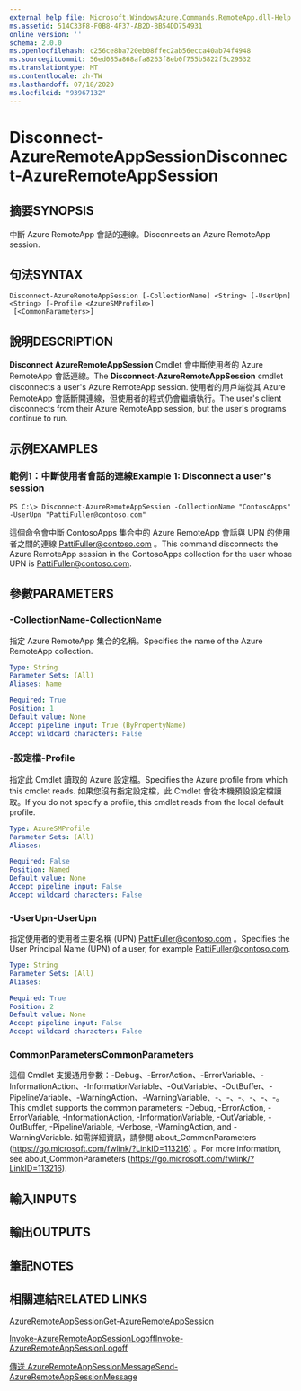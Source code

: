 ```yaml
---
external help file: Microsoft.WindowsAzure.Commands.RemoteApp.dll-Help.xml
ms.assetid: 514C33F8-F0B8-4F37-AB2D-BB54DD754931
online version: ''
schema: 2.0.0
ms.openlocfilehash: c256ce8ba720eb08ffec2ab56ecca40ab74f4948
ms.sourcegitcommit: 56ed085a868afa8263f8eb0f755b5822f5c29532
ms.translationtype: MT
ms.contentlocale: zh-TW
ms.lasthandoff: 07/18/2020
ms.locfileid: "93967132"
---
```

# <span data-ttu-id="3ecb6-101">Disconnect-AzureRemoteAppSession</span><span class="sxs-lookup"><span data-stu-id="3ecb6-101">Disconnect-AzureRemoteAppSession</span></span>

## <span data-ttu-id="3ecb6-102">摘要</span><span class="sxs-lookup"><span data-stu-id="3ecb6-102">SYNOPSIS</span></span>
<span data-ttu-id="3ecb6-103">中斷 Azure RemoteApp 會話的連線。</span><span class="sxs-lookup"><span data-stu-id="3ecb6-103">Disconnects an Azure RemoteApp session.</span></span>

## <span data-ttu-id="3ecb6-104">句法</span><span class="sxs-lookup"><span data-stu-id="3ecb6-104">SYNTAX</span></span>

```
Disconnect-AzureRemoteAppSession [-CollectionName] <String> [-UserUpn] <String> [-Profile <AzureSMProfile>]
 [<CommonParameters>]
```

## <span data-ttu-id="3ecb6-105">說明</span><span class="sxs-lookup"><span data-stu-id="3ecb6-105">DESCRIPTION</span></span>
<span data-ttu-id="3ecb6-106">**Disconnect AzureRemoteAppSession** Cmdlet 會中斷使用者的 Azure RemoteApp 會話連線。</span><span class="sxs-lookup"><span data-stu-id="3ecb6-106">The **Disconnect-AzureRemoteAppSession** cmdlet disconnects a user's Azure RemoteApp session.</span></span>
<span data-ttu-id="3ecb6-107">使用者的用戶端從其 Azure RemoteApp 會話斷開連線，但使用者的程式仍會繼續執行。</span><span class="sxs-lookup"><span data-stu-id="3ecb6-107">The user's client disconnects from their Azure RemoteApp session, but the user's programs continue to run.</span></span>

## <span data-ttu-id="3ecb6-108">示例</span><span class="sxs-lookup"><span data-stu-id="3ecb6-108">EXAMPLES</span></span>

### <span data-ttu-id="3ecb6-109">範例1：中斷使用者會話的連線</span><span class="sxs-lookup"><span data-stu-id="3ecb6-109">Example 1: Disconnect a user's session</span></span>
```
PS C:\> Disconnect-AzureRemoteAppSession -CollectionName "ContosoApps" -UserUpn "PattiFuller@contoso.com"
```

<span data-ttu-id="3ecb6-110">這個命令會中斷 ContosoApps 集合中的 Azure RemoteApp 會話與 UPN 的使用者之間的連線 PattiFuller@contoso.com 。</span><span class="sxs-lookup"><span data-stu-id="3ecb6-110">This command disconnects the Azure RemoteApp session in the ContosoApps collection for the user whose UPN is PattiFuller@contoso.com.</span></span>

## <span data-ttu-id="3ecb6-111">參數</span><span class="sxs-lookup"><span data-stu-id="3ecb6-111">PARAMETERS</span></span>

### <span data-ttu-id="3ecb6-112">-CollectionName</span><span class="sxs-lookup"><span data-stu-id="3ecb6-112">-CollectionName</span></span>
<span data-ttu-id="3ecb6-113">指定 Azure RemoteApp 集合的名稱。</span><span class="sxs-lookup"><span data-stu-id="3ecb6-113">Specifies the name of the Azure RemoteApp collection.</span></span>

```yaml
Type: String
Parameter Sets: (All)
Aliases: Name

Required: True
Position: 1
Default value: None
Accept pipeline input: True (ByPropertyName)
Accept wildcard characters: False
```

### <span data-ttu-id="3ecb6-114">-設定檔</span><span class="sxs-lookup"><span data-stu-id="3ecb6-114">-Profile</span></span>
<span data-ttu-id="3ecb6-115">指定此 Cmdlet 讀取的 Azure 設定檔。</span><span class="sxs-lookup"><span data-stu-id="3ecb6-115">Specifies the Azure profile from which this cmdlet reads.</span></span>
<span data-ttu-id="3ecb6-116">如果您沒有指定設定檔，此 Cmdlet 會從本機預設設定檔讀取。</span><span class="sxs-lookup"><span data-stu-id="3ecb6-116">If you do not specify a profile, this cmdlet reads from the local default profile.</span></span>

```yaml
Type: AzureSMProfile
Parameter Sets: (All)
Aliases: 

Required: False
Position: Named
Default value: None
Accept pipeline input: False
Accept wildcard characters: False
```

### <span data-ttu-id="3ecb6-117">-UserUpn</span><span class="sxs-lookup"><span data-stu-id="3ecb6-117">-UserUpn</span></span>
<span data-ttu-id="3ecb6-118">指定使用者的使用者主要名稱 (UPN) PattiFuller@contoso.com 。</span><span class="sxs-lookup"><span data-stu-id="3ecb6-118">Specifies the User Principal Name (UPN) of a user, for example PattiFuller@contoso.com.</span></span>

```yaml
Type: String
Parameter Sets: (All)
Aliases: 

Required: True
Position: 2
Default value: None
Accept pipeline input: False
Accept wildcard characters: False
```

### <span data-ttu-id="3ecb6-119">CommonParameters</span><span class="sxs-lookup"><span data-stu-id="3ecb6-119">CommonParameters</span></span>
<span data-ttu-id="3ecb6-120">這個 Cmdlet 支援通用參數：-Debug、-ErrorAction、-ErrorVariable、-InformationAction、-InformationVariable、-OutVariable、-OutBuffer、-PipelineVariable、-WarningAction、-WarningVariable、-、-、-、-、-、-。</span><span class="sxs-lookup"><span data-stu-id="3ecb6-120">This cmdlet supports the common parameters: -Debug, -ErrorAction, -ErrorVariable, -InformationAction, -InformationVariable, -OutVariable, -OutBuffer, -PipelineVariable, -Verbose, -WarningAction, and -WarningVariable.</span></span> <span data-ttu-id="3ecb6-121">如需詳細資訊，請參閱 about_CommonParameters (https://go.microsoft.com/fwlink/?LinkID=113216) 。</span><span class="sxs-lookup"><span data-stu-id="3ecb6-121">For more information, see about_CommonParameters (https://go.microsoft.com/fwlink/?LinkID=113216).</span></span>

## <span data-ttu-id="3ecb6-122">輸入</span><span class="sxs-lookup"><span data-stu-id="3ecb6-122">INPUTS</span></span>

## <span data-ttu-id="3ecb6-123">輸出</span><span class="sxs-lookup"><span data-stu-id="3ecb6-123">OUTPUTS</span></span>

## <span data-ttu-id="3ecb6-124">筆記</span><span class="sxs-lookup"><span data-stu-id="3ecb6-124">NOTES</span></span>

## <span data-ttu-id="3ecb6-125">相關連結</span><span class="sxs-lookup"><span data-stu-id="3ecb6-125">RELATED LINKS</span></span>

[<span data-ttu-id="3ecb6-126">AzureRemoteAppSession</span><span class="sxs-lookup"><span data-stu-id="3ecb6-126">Get-AzureRemoteAppSession</span></span>](./Get-AzureRemoteAppSession.md)

[<span data-ttu-id="3ecb6-127">Invoke-AzureRemoteAppSessionLogoff</span><span class="sxs-lookup"><span data-stu-id="3ecb6-127">Invoke-AzureRemoteAppSessionLogoff</span></span>](./Invoke-AzureRemoteAppSessionLogoff.md)

[<span data-ttu-id="3ecb6-128">傳送 AzureRemoteAppSessionMessage</span><span class="sxs-lookup"><span data-stu-id="3ecb6-128">Send-AzureRemoteAppSessionMessage</span></span>](./Send-AzureRemoteAppSessionMessage.md)


